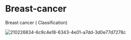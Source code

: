 # Breast-cancer
Breast cancer ( Classification)

![210226834-6c9c4e18-6343-4e01-a7dd-3d0e77d7278c](https://github.com/mehranbahramm/Breast-cancer/assets/130790790/8729a9ff-5173-4624-94f5-82dc252c47ee)
